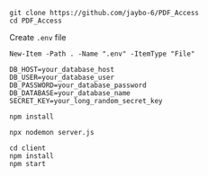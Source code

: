 ```
git clone https://github.com/jaybo-6/PDF_Access
cd PDF_Access
```

Create ```.env``` file
```
New-Item -Path . -Name ".env" -ItemType "File"
```
```
DB_HOST=your_database_host
DB_USER=your_database_user
DB_PASSWORD=your_database_password
DB_DATABASE=your_database_name
SECRET_KEY=your_long_random_secret_key
```
```
npm install
```
```
npx nodemon server.js
```
```
cd client
npm install
npm start
```
